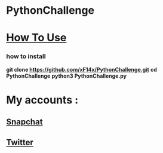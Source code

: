 # PythonChallenge
# <a href="">How To Use</a>
### how to install
**git clone https://github.com/xF14x/PythonChallenge.git**
**cd PythonChallenge**
**python3 PythonChallenge.py**

# My accounts :
## **<a href="https://www.snapchat.com/add/sulimanxx1">Snapchat</a>**
## **<a href="https://twitter.com/F14Commander">Twitter</a>**

